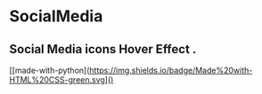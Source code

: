 # SocialMedia
## Social Media icons Hover Effect .
<a href="https://i.imgur.com/KJ1PygS.gif" title="with cool Hover Effect"></a>
[[made-with-python](https://img.shields.io/badge/Made%20with-HTML%20CSS-green.svg]()
